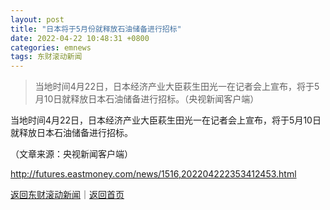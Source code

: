 ```yaml
---
layout: post
title: "日本将于5月份就释放石油储备进行招标"
date: 2022-04-22 10:48:31 +0800
categories: emnews
tags: 东财滚动新闻
---
```

> 当地时间4月22日，日本经济产业大臣萩生田光一在记者会上宣布，将于5月10日就释放日本石油储备进行招标。（央视新闻客户端）

<p>当地时间4月22日，日本经济产业大臣萩生田光一在记者会上宣布，将于5月10日就释放日本石油储备进行招标。</p><p class="em_media">（文章来源：央视新闻客户端）</p>

<http://futures.eastmoney.com/news/1516,202204222353412453.html>

[返回东财滚动新闻](//finews.withounder.com/emnews/)｜[返回首页](//finews.withounder.com/)
